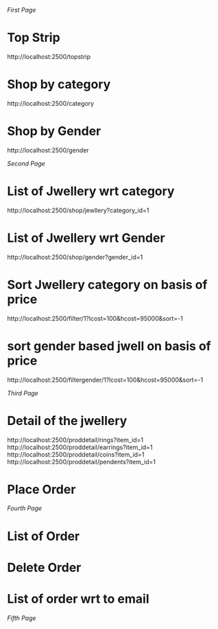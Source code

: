 *First Page*
# Top Strip
http://localhost:2500/topstrip
# Shop by category
http://localhost:2500/category
# Shop by Gender
http://localhost:2500/gender


*Second Page*
# List of Jwellery wrt category
http://localhost:2500/shop/jewllery?category_id=1

# List of Jwellery wrt Gender
http://localhost:2500/shop/gender?gender_id=1

# Sort Jwellery category on basis of price
http://localhost:2500/filter/1?lcost=100&hcost=95000&sort=-1

# sort gender based jwell on basis of price
http://localhost:2500/filtergender/1?lcost=100&hcost=95000&sort=-1



*Third Page*
# Detail of the jwellery
http://localhost:2500/proddetail/rings?item_id=1
http://localhost:2500/proddetail/earrings?item_id=1
http://localhost:2500/proddetail/coins?item_id=1
http://localhost:2500/proddetail/pendents?item_id=1

# Place Order 

*Fourth Page*
# List of Order

# Delete Order

# List of order wrt to email

*Fifth Page*
# 
